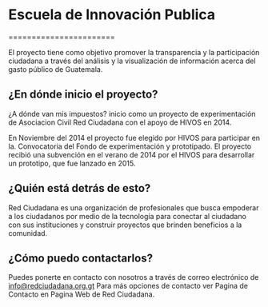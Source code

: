# Escuela de Innovación Publica
=======================

El proyecto tiene como objetivo promover la transparencia y la participación ciudadana a través del análisis y la visualización de información acerca del gasto público de Guatemala.

¿En dónde inicio el proyecto?
---------------------------

¿A dónde van mis impuestos? inicio como un proyecto de experimentación de Asociacion Civil Red Ciudadana con el apoyo de HIVOS en 2014.

En Noviembre del 2014 el proyecto fue elegido por HIVOS para participar en la. Convocatoria del Fondo de experimentación y prototipado. El proyecto recibió una subvención en el verano de 2014 por el HIVOS para desarrollar un prototipo, que fue lanzado en 2015.


¿Quién está detrás de esto?
---------------------------

Red Ciudadana es una organización de profesionales que busca empoderar a los ciudadanos por medio de la tecnología para conectar al ciudadano con sus instituciones y construir proyectos que brinden beneficios a la comunidad.


¿Cómo puedo contactarlos?
---------------------

Puedes ponerte en contacto con nosotros a través de correo electrónico de info@redciudadana.org.gt Para más opciones de contacto ver Pagina de Contacto en Pagina Web de Red Ciudadana.

